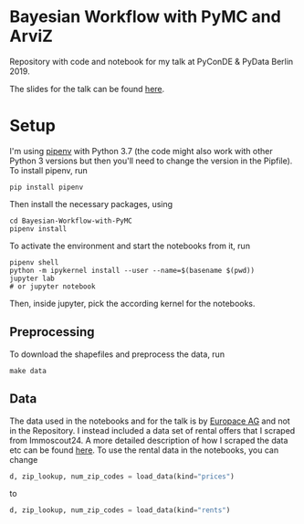 # Bayesian Workflow with PyMC and ArviZ

Repository with code and notebook for my talk at PyConDE &amp; PyData Berlin 2019.

The slides for the talk can be found [here](https://www.slideshare.net/CorrieBartelheimer/bayesian-workflow-with-pymc3-and-arviz).




# Setup


I'm using [pipenv](http://docs.pipenv.org/en/latest/install/#installing-pipenv) with Python 3.7 (the code might also work with other Python 3 versions but then you'll need to change the version in the Pipfile).
To install pipenv, run
```
pip install pipenv
```
Then install the necessary packages, using
```
cd Bayesian-Workflow-with-PyMC
pipenv install
```
To activate the environment and start the notebooks from it, run
```
pipenv shell
python -m ipykernel install --user --name=$(basename $(pwd))
jupyter lab
# or jupyter notebook
```
Then, inside jupyter, pick the according kernel for the notebooks.

## Preprocessing
To download the shapefiles and preprocess the data, run
```
make data
```

## Data
The data used in the notebooks and for the talk is by [Europace AG](https://neu.europace.de/) and not in the Repository. I instead included a data set of rental offers that I scraped from Immoscout24. A more detailed description of how I scraped the data etc can be found [here](https://www.kaggle.com/corrieaar/apartment-rental-offers-in-germany).
To use the rental data in the notebooks, you can change 
```python
d, zip_lookup, num_zip_codes = load_data(kind="prices")   
```
to 
```python
d, zip_lookup, num_zip_codes = load_data(kind="rents")
```
